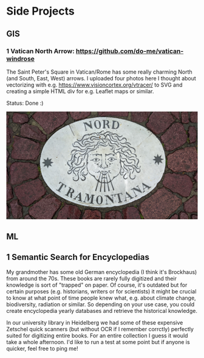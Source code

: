 # Side Projects

## GIS 
### 1 Vatican North Arrow: https://github.com/do-me/vatican-windrose
The Saint Peter's Square in Vatican/Rome has some really charming North (and South, East, West) arrows. I uploaded four photos here I thought about vectorizing with e.g. https://www.visioncortex.org/vtracer/ to SVG and creating a simple HTML div for e.g. Leaflet maps or similar.

Status: Done :)

![](/north_arrow_images_vatican/nord.jpg)

## ML
## 1 Semantic Search for Encyclopedias
My grandmother has some old German encyclopedia (I think it's Brockhaus) from around the 70s. These books are rarely fully digitized and their knowledge is sort of "trapped" on paper. Of course, it's outdated but for certain purposes (e.g. historians, writers or for scientists) it might be crucial to know at what point of time people knew what, e.g. about climate change, biodiversity, radiation or similar. So depending on your use case, you could create encyclopedia yearly databases and retrieve the historical knowledge. 

In our university library in Heidelberg we had some of these expensive Zetschel quick scanners (but without OCR if I remember corrctly) perfectly suited for digitizing entire books. For an entire collection I guess it would take a whole afternoon. I'd like to run a test at some point but if anyone is quicker, feel free to ping me! 
